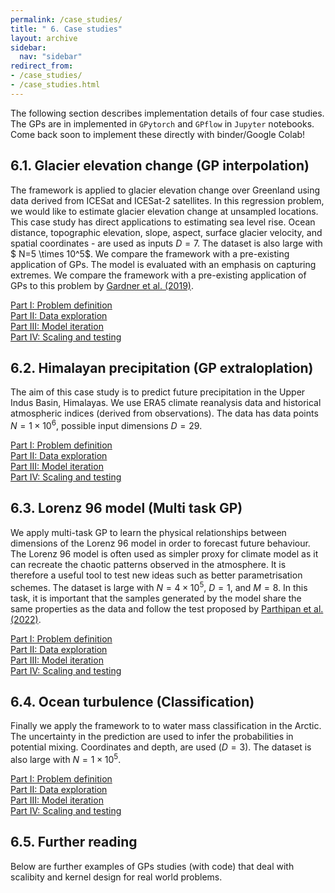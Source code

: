 ```yaml
---
permalink: /case_studies/
title: " 6. Case studies"
layout: archive
sidebar:
  nav: "sidebar"
redirect_from:
- /case_studies/
- /case_studies.html
---
```


The following section describes implementation details of four case studies. The GPs are in implemented in `GPytorch` and `GPflow` in `Jupyter` notebooks. Come back soon to implement these directly with binder/Google Colab!

## 6.1. Glacier elevation change (GP interpolation)

The framework is applied to glacier elevation change over Greenland using data derived from ICESat and ICESat-2 satellites. In this regression problem, we would like to estimate glacier elevation change at unsampled locations. This case study has direct applications to estimating sea level rise. Ocean distance, topographic elevation, slope, aspect, surface glacier velocity, and spatial coordinates - are used as inputs $D=7$. The dataset is also large with $ N=5 \times 10^5$. We compare the framework with a pre-existing application of GPs. The model is evaluated with an emphasis on capturing extremes. We compare the framework with a pre-existing application of GPs to this problem by [Gardner et al. (2019)](<https://ui.adsabs.harvard.edu/abs/2019AGUFM.C41A..08G>).

[Part I: Problem definition](../notebooks/glaciers_gpframe_s1s4.html)\
[Part II: Data exploration](../notebooks/glaciers_gpframe_s5s7.html) \
[Part III: Model iteration]() \
[Part IV: Scaling and testing]()

## 6.2. Himalayan precipitation (GP extraloplation)

The aim of this case study is to predict future precipitation in the Upper Indus Basin, Himalayas. We use ERA5 climate reanalysis data and historical atmospheric indices (derived from observations). The data has data points $N=1\times 10^6$, possible input dimensions $D=29$.

[Part I: Problem definition]() \
[Part II: Data exploration]() \
[Part III: Model iteration]() \
[Part IV: Scaling and testing]()

## 6.3. Lorenz 96 model (Multi task GP)

We apply multi-task GP to learn the physical relationships between dimensions of the Lorenz 96 model in order to forecast future behaviour. The Lorenz 96 model is often used as simpler proxy for climate model as it can recreate the chaotic patterns observed in the atmosphere. It is therefore a useful tool to test new ideas such as better parametrisation schemes. The dataset is large with  $N=4 \times 10^5$, $D=1$, and $M=8$. In this task, it is important that the samples generated by the model share the same properties as the data and follow the test proposed by [Parthipan et al. (2022)](https://arxiv.org/abs/2203.14814).

[Part I: Problem definition]() \
[Part II: Data exploration]() \
[Part III: Model iteration]() \
[Part IV: Scaling and testing]()

## 6.4. Ocean turbulence (Classification)

Finally we apply the framework to to water mass classification in the Arctic. The uncertainty in the prediction are used to infer the probabilities in potential mixing. Coordinates and depth, are used ($D=3$). The dataset is also large with $N=1 \times 10^5$.

[Part I: Problem definition]() \
[Part II: Data exploration]() \
[Part III: Model iteration]() \
[Part IV: Scaling and testing]()

## 6.5. Further reading

Below are further examples of GPs studies (with code) that deal with scalibity and kernel design for real world problems.
